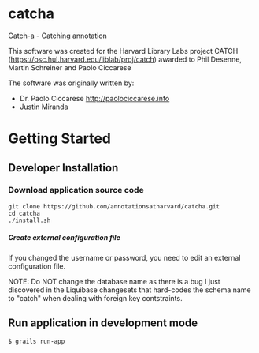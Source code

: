 catcha
======
Catch-a - Catching annotation

This software was created for the Harvard Library Labs project CATCH (https://osc.hul.harvard.edu/liblab/proj/catch) awarded to Phil Desenne, Martin Schreiner and Paolo Ciccarese

The software was originally written by:
* Dr. Paolo Ciccarese http://paolociccarese.info
* Justin Miranda

# Getting Started

## Developer Installation

### Download application source code
```
git clone https://github.com/annotationsatharvard/catcha.git
cd catcha
./install.sh
```

##### Create external configuration file 
If you changed the username or password, you need to edit an external configuration file.

NOTE: Do NOT change the database name as there is a bug I just discovered in the Liquibase changesets that hard-codes the schema name to "catch" when dealing with foreign key contstraints.

## Run application in development mode
```
$ grails run-app
```


